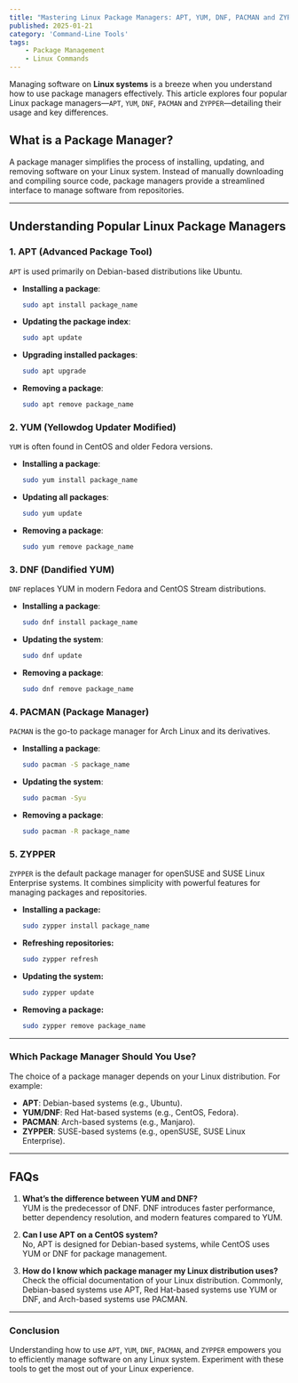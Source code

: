 ```yaml
---
title: "Mastering Linux Package Managers: APT, YUM, DNF, PACMAN and ZYPPER"
published: 2025-01-21  
category: 'Command-Line Tools'
tags: 
    - Package Management
    - Linux Commands  
---  
```

Managing software on **Linux systems** is a breeze when you understand how to use package managers effectively. This article explores four popular Linux package managers—`APT`, `YUM`, `DNF`, `PACMAN` and `ZYPPER`—detailing their usage and key differences.  

## What is a Package Manager?  
A package manager simplifies the process of installing, updating, and removing software on your Linux system. Instead of manually downloading and compiling source code, package managers provide a streamlined interface to manage software from repositories.  

---

## Understanding Popular Linux Package Managers  

### 1. **APT (Advanced Package Tool)**  
`APT` is used primarily on Debian-based distributions like Ubuntu.  
- **Installing a package**:  
  ```bash  
  sudo apt install package_name  
  ```  
- **Updating the package index**:  
  ```bash  
  sudo apt update  
  ```  
- **Upgrading installed packages**:  
  ```bash  
  sudo apt upgrade  
  ```  
- **Removing a package**:  
  ```bash  
  sudo apt remove package_name  
  ```  

### 2. **YUM (Yellowdog Updater Modified)**  
`YUM` is often found in CentOS and older Fedora versions.  
- **Installing a package**:  
  ```bash  
  sudo yum install package_name  
  ```  
- **Updating all packages**:  
  ```bash  
  sudo yum update  
  ```  
- **Removing a package**:  
  ```bash  
  sudo yum remove package_name  
  ```  

### 3. **DNF (Dandified YUM)**  
`DNF` replaces YUM in modern Fedora and CentOS Stream distributions.  
- **Installing a package**:  
  ```bash  
  sudo dnf install package_name  
  ```  
- **Updating the system**:  
  ```bash  
  sudo dnf update  
  ```  
- **Removing a package**:  
  ```bash  
  sudo dnf remove package_name  
  ```  

### 4. **PACMAN (Package Manager)**  
`PACMAN` is the go-to package manager for Arch Linux and its derivatives.  
- **Installing a package**:  
  ```bash  
  sudo pacman -S package_name  
  ```  
- **Updating the system**:  
  ```bash  
  sudo pacman -Syu  
  ```  
- **Removing a package**:  
  ```bash  
  sudo pacman -R package_name  
  ```  
### 5. **ZYPPER**
`ZYPPER` is the default package manager for openSUSE and SUSE Linux Enterprise systems. It combines simplicity with powerful features for managing packages and repositories.
- **Installing a package:**
  ```bash
  sudo zypper install package_name 
  ```
- **Refreshing repositories:**
  ```bash
  sudo zypper refresh
  ```
- **Updating the system:**
  ```bash
  sudo zypper update
  ```
- **Removing a package:**
  ```bash
  sudo zypper remove package_name
  ```

---

### Which Package Manager Should You Use?  
The choice of a package manager depends on your Linux distribution. For example:  
- **APT**: Debian-based systems (e.g., Ubuntu).  
- **YUM/DNF**: Red Hat-based systems (e.g., CentOS, Fedora).  
- **PACMAN**: Arch-based systems (e.g., Manjaro).  
- **ZYPPER**: SUSE-based systems (e.g., openSUSE, SUSE Linux Enterprise).
---  

## FAQs

1. **What’s the difference between YUM and DNF?** <br>
YUM is the predecessor of DNF. DNF introduces faster performance, better dependency resolution, and modern features compared to YUM.  

2. **Can I use APT on a CentOS system?** <br>
No, APT is designed for Debian-based systems, while CentOS uses YUM or DNF for package management.  

3. **How do I know which package manager my Linux distribution uses?** <br>
Check the official documentation of your Linux distribution. Commonly, Debian-based systems use APT, Red Hat-based systems use YUM or DNF, and Arch-based systems use PACMAN.  

---  
### Conclusion  
Understanding how to use `APT`, `YUM`, `DNF`, `PACMAN`, and `ZYPPER` empowers you to efficiently manage software on any Linux system. Experiment with these tools to get the most out of your Linux experience.